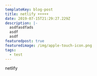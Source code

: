 ```yaml
---
templateKey: blog-post
title: netlify +++++
date: 2019-07-15T21:29:27.229Z
description: |-
  asdfasdfads
  asdf
  asdf
featuredpost: true
featuredimage: /img/apple-touch-icon.png
tags:
  - test
---
```

netlify
